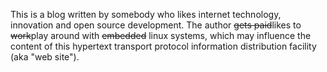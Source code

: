 This is a blog written by somebody who likes internet technology,
innovation and open source development. The author ~~gets
paid~~likes to ~~work~~play around with ~~embedded~~ linux
systems, which may influence the content of this hypertext
transport protocol information distribution facility (aka "web
site").
